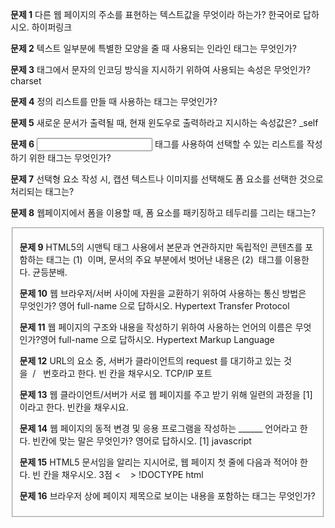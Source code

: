 **문제 1**
다른 웹 페이지의 주소를 표현하는 텍스트값을 무엇이라 하는가? 한국어로 답하시오.
하이퍼링크
  
**문제 2**
텍스트 일부분에 특별한 모양을 줄 때 사용되는 인라인 태그는 무엇인가?
<span>
  
**문제 3**
<meta> 태그에서 문자의 인코딩 방식을 지시하기 위하여 사용되는 속성은 무엇인가?
charset
  
**문제 4**
정의 리스트를 만들 때 사용하는 태그는 무엇인가?
<dl>
  
**문제 5**
새로운 문서가 출력될 때, 현재 윈도우로 출력하라고 지시하는 속성값은?
_self
  
**문제 6**
<input> 태그를 사용하여 선택할 수 있는 리스트를 작성하기 위한 태그는 무엇인가?
<datalist>
  
**문제 7**
선택형 요소 작성 시, 캡션 텍스트나 이미지를 선택해도 폼 요소를 선택한 것으로 처리되는 태그는?
<label>
  
**문제 8**
웹페이지에서 폼을 이용할 때, 폼 요소를 패키징하고 테두리를 그리는 태그는?
<fieldset>
  
**문제 9**
HTML5의 시맨틱 태그 사용에서 본문과 연관하지만 독립적인 콘텐츠를 포함하는 태그는 (1)  이며, 문서의 주요 부분에서 벗어난 내용은 (2)  태그를 이용한다. 균등분배.
<article> <aside>
  
**문제 10**
웹 브라우저/서버 사이에 자원을 교환하기 위하여 사용하는 통신 방법은 무엇인가? 영어 full-name 으로 답하시오.
Hypertext Transfer Protocol
  
**문제 11**
웹 페이지의 구조와 내용을 작성하기 위하여 사용하는 언어의 이름은 무엇인가?영어 full-name 으로 답하시오.
Hypertext Markup Language
  
**문제 12**
URL의 요소 중, 서버가 클라이언트의 request 를 대기하고 있는 것을  /   번호라고 한다. 빈 칸을 채우시오.
TCP/IP 포트
  
**문제 13**
웹 클라이언트/서버가 서로 웹 페이지를 주고 받기 위해 일련의 과정을 [1]이라고 한다. 빈칸을 채우시요.
  
**문제 14**
웹 페이지의 동적 변경 및 응용 프로그램을 작성하는 ______ 언어라고 한다. 빈칸에 맞는 말은 무엇인가? 영어로 답하시오. [1]
javascript
  
**문제 15**
HTML5 문서임을 알리는 지시어로, 웹 페이지 첫 줄에 다음과 적어야 한다. 빈 칸을 채우시오. 3점 <    >
!DOCTYPE html
  
**문제 16**
브라우저 상에 페이지 제목으로 보이는 내용을 포함하는 태그는 무엇인가?
<title>
  
**문제 17**
줄바꾸기나 빈 줄을 삽입하기 위해 사용하는 태그는 무엇인가?
<br>
  
**문제 18**
웹을 창시한 사람의 이름은 무엇인가 영어로 답하시오.
Tim Berners-Lee
  
**문제 19**
블록태그로 여러 태그들을 블록 단위로 구성하기 위하여 사용되는 태그는 무엇인가?
<div>
  
**문제 20**
HTML5에서 태그 위치에 앵커를 만들기 위해 사용되는 속성은 무엇인가?
id
  
**문제 21**
<iframe> 태그가 포함되어야 하는 태그는 무엇인가?
<body>
  
**문제 22**
HTML5에서 입력되는 값의 목록이 펼쳐지는 형태로 보여주고 직접 입력하거나 선택할 수 있게 하기 위하여    태그 안에  태그를 사용한다. 이 때, [1] 태그의  속성  과 [2] 태그의 속성  의 값은 일치하여야 한다. 빈 칸에 들어갈 이름을 순서대로 적으시오. 균등분배.
<input> <datalist> list id
  
**문제 23**
HTML5에서 폼 요소를 그룹으로 묶고, 테두리를 그리고, 제목을 출력하는 태그는  이며 제목은  태그를 이용하여 출력한다. 균등분배.
<fieldset> <legend>
  
**문제 24**
웹 브라우저/서버 사이에 자원을 교환하기 위하여 사용하는 통신 방법은 무엇인가? 영어 full-name 으로 답하시오.
Hypertext Transfer Protocol
  
**문제 25**
웹 페이지의 구조와 내용을 작성하기 위하여 사용하는 언어의 이름은 무엇인가?영어 full-name 으로 답하시오.
Hypertext Markup Language
  
**문제 26**
URL의 요소 중, file 또는 news 와 같은 것을 무엇이라 하는가? 영어로 답하시오.
Protocol
  
**문제 27**
웹 클라이언트/서버가 서로 웹 페이지를 주고 받기 위해 일련의 과정을 세션이라고 한다. 이 세션동안 주고 받는 파일의 갯수는 몇 개인가?  개
1
  
**문제 28**
언어는 웹 페이지가 화면에 출력되는 모양을 지정한다. 빈칸에 들어갈 말을 영어 full-name 으로 답하시오.
Cascading Style Sheet
  
**문제 29**
HTML5 문서임을 알리는 지시어로, 웹 페이지 첫 줄에 다음과 적어야 한다. 빈 칸을 채우시오.
<    >
!DOCTYPE html
  
**문제 30**
툴팁을 출력하기 위하여 사용되는 속성 이름은 [1]이다. 빈 칸을 채우시오.
title
  
**문제 31**
웹 문서 작성 시 테이블의 헤딩 셀을 위해 사용하는 태그는 무엇인가?
<th>